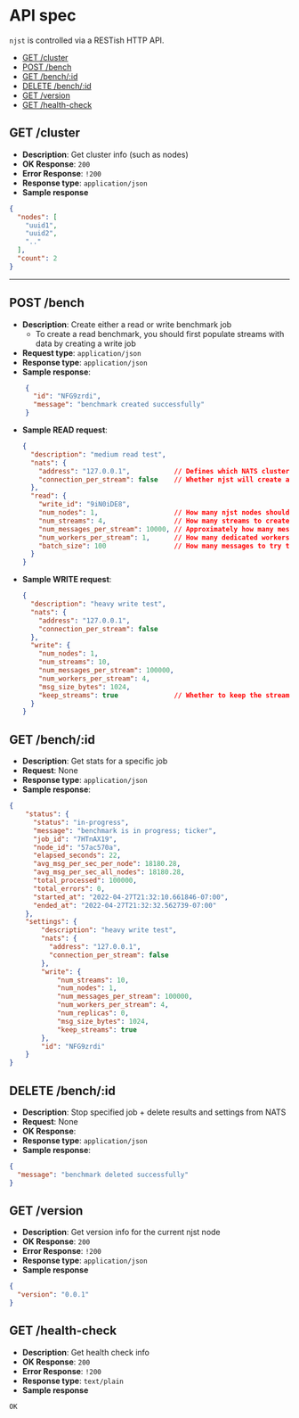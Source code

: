 # API spec

`njst` is controlled via a RESTish HTTP API.

* [GET /cluster](#get--cluster)
* [POST /bench](#post--bench)
* [GET /bench/:id](#get--bench--id)
* [DELETE /bench/:id](#delete--bench--id)
* [GET /version](#get--version)
* [GET /health-check](#get--health-check)

## GET /cluster

* **Description**: Get cluster info (such as nodes)
* **OK Response**: `200`
* **Error Response**: `!200`
* **Response type**: `application/json`
* **Sample response**

```json
{
  "nodes": [
    "uuid1",
    "uuid2",
    ".."
  ],
  "count": 2
}
```

---

## POST /bench
* **Description**: Create either a read or write benchmark job
  * To create a read benchmark, you should first populate streams with data by creating a write job
* **Request type**: `application/json`
* **Response type**: `application/json`
* **Sample response**:
```json
    {
      "id": "NFG9zrdi",
      "message": "benchmark created successfully"
    }
```
* **Sample READ request**:
    ```json
    {
      "description": "medium read test",
      "nats": {                           
        "address": "127.0.0.1",           // Defines which NATS cluster the benchmark will be ran on
        "connection_per_stream": false    // Whether njst will create a new NATS connection per stream
      },
      "read": {
        "write_id": "9iN0iDE8",
        "num_nodes": 1,                   // How many njst nodes should the benchmark run on; 0 == all
        "num_streams": 4,                 // How many streams to create
        "num_messages_per_stream": 10000, // Approximately how many messages to read per stream
        "num_workers_per_stream": 1,      // How many dedicated workers njst will use per stream
        "batch_size": 100                 // How many messages to try to read at a time
      }
    }
    ```
* **Sample WRITE request**:
    ```json
    {
      "description": "heavy write test",
      "nats": {
        "address": "127.0.0.1",
        "connection_per_stream": false
      },
      "write": {
        "num_nodes": 1,
        "num_streams": 10,
        "num_messages_per_stream": 100000,
        "num_workers_per_stream": 4,
        "msg_size_bytes": 1024,
        "keep_streams": true              // Whether to keep the streams after the benchmark is done; by default, streams are deleted
      }
    }
    ```

## GET /bench/:id
* **Description**: Get stats for a specific job
* **Request**: None
* **Response type**: `application/json`
* **Sample response**:
```json
{
    "status": {
      "status": "in-progress",
      "message": "benchmark is in progress; ticker",
      "job_id": "7HTnAX19",
      "node_id": "57ac570a",
      "elapsed_seconds": 22,
      "avg_msg_per_sec_per_node": 18180.28,
      "avg_msg_per_sec_all_nodes": 18180.28,
      "total_processed": 100000,
      "total_errors": 0,
      "started_at": "2022-04-27T21:32:10.661846-07:00",
      "ended_at": "2022-04-27T21:32:32.562739-07:00"
    },
	"settings": {
		"description": "heavy write test",
        "nats": {
          "address": "127.0.0.1",
          "connection_per_stream": false
        },
		"write": {
			"num_streams": 10,
			"num_nodes": 1,
			"num_messages_per_stream": 100000,
			"num_workers_per_stream": 4,
			"num_replicas": 0,
			"msg_size_bytes": 1024,
			"keep_streams": true
		},
		"id": "NFG9zrdi"
	}
}
```

## DELETE /bench/:id
* **Description**: Stop specified job + delete results and settings from NATS
* **Request**: None
* **OK Response**:
* **Response type**: `application/json`
* **Sample response**:
```json
{
  "message": "benchmark deleted successfully"
}
```


## GET /version

* **Description**: Get version info for the current njst node
* **OK Response**: `200`
* **Error Response**: `!200`
* **Response type**: `application/json`
* **Sample response**

```json
{
  "version": "0.0.1"
}
```

## GET /health-check

* **Description**: Get health check info
* **OK Response**: `200`
* **Error Response**: `!200`
* **Response type**: `text/plain`
* **Sample response**

```text
OK
```
